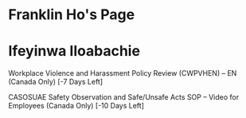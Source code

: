 # Franklin Ho's Page




# Ifeyinwa Iloabachie


Workplace Violence and Harassment Policy Review (CWPVHEN) – EN (Canada Only) [-7 Days Left]

CASOSUAE Safety Observation and Safe/Unsafe Acts SOP – Video for Employees (Canada Only) [-10 Days Left]



